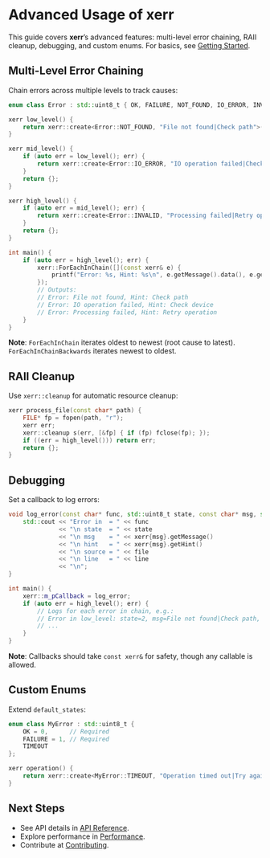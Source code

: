 # Advanced Usage of xerr

This guide covers **xerr**’s advanced features: multi-level error chaining, RAII cleanup, debugging, and custom enums. For basics, see [Getting Started](getting-started.md).

## Multi-Level Error Chaining
Chain errors across multiple levels to track causes:
```cpp
enum class Error : std::uint8_t { OK, FAILURE, NOT_FOUND, IO_ERROR, INVALID };

xerr low_level() {
    return xerr::create<Error::NOT_FOUND, "File not found|Check path">();
}

xerr mid_level() {
    if (auto err = low_level(); err) {
        return xerr::create<Error::IO_ERROR, "IO operation failed|Check device">(err);
    }
    return {};
}

xerr high_level() {
    if (auto err = mid_level(); err) {
        return xerr::create<Error::INVALID, "Processing failed|Retry operation">(err);
    }
    return {};
}

int main() {
    if (auto err = high_level(); err) {
        xerr::ForEachInChain([](const xerr& e) {
            printf("Error: %s, Hint: %s\n", e.getMessage().data(), e.getHint().data());
        });
        // Outputs:
        // Error: File not found, Hint: Check path
        // Error: IO operation failed, Hint: Check device
        // Error: Processing failed, Hint: Retry operation
    }
}
```

**Note**: `ForEachInChain` iterates oldest to newest (root cause to latest). `ForEachInChainBackwards` iterates newest to oldest.

## RAII Cleanup
Use `xerr::cleanup` for automatic resource cleanup:
```cpp
xerr process_file(const char* path) {
    FILE* fp = fopen(path, "r");
    xerr err;
    xerr::cleanup s(err, [&fp] { if (fp) fclose(fp); });
    if ((err = high_level())) return err;
    return {};
}
```

## Debugging
Set a callback to log errors:
```cpp
void log_error(const char* func, std::uint8_t state, const char* msg, std::uint32_t line, std::string_view file ) {
    std::cout << "Error in  = " << func
              << "\n state  = " << state
              << "\n msg    = " << xerr{msg}.getMessage()
              << "\n hint   = " << xerr{msg}.getHint()
              << "\n source = " << file
              << "\n line   = " << line
              << "\n";
}

int main() {
    xerr::m_pCallback = log_error;
    if (auto err = high_level(); err) {
        // Logs for each error in chain, e.g.:
        // Error in low_level: state=2, msg=File not found|Check path, hint=Check path
        // ...
    }
}
```

**Note**: Callbacks should take `const xerr&` for safety, though any callable is allowed.

## Custom Enums
Extend `default_states`:
```cpp
enum class MyError : std::uint8_t {
    OK = 0,      // Required
    FAILURE = 1, // Required
    TIMEOUT
};

xerr operation() {
    return xerr::create<MyError::TIMEOUT, "Operation timed out|Try again later">();
}
```

## Next Steps
- See API details in [API Reference](api-reference.md).
- Explore performance in [Performance](performance.md).
- Contribute at [Contributing](contributing.md).